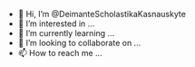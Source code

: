 - 👋 Hi, I’m @DeimanteScholastikaKasnauskyte
- 👀 I’m interested in ...
- 🌱 I’m currently learning ...
- 💞️ I’m looking to collaborate on ...
- 📫 How to reach me ...

<!---
DeimanteScholastikaKasnauskyte/DeimanteScholastikaKasnauskyte is a ✨ special ✨ repository because its `README.md` (this file) appears on your GitHub profile.
You can click the Preview link to take a look at your changes.
--->
